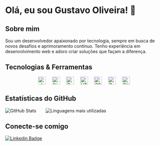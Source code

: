 # Olá, eu sou Gustavo Oliveira! 👋

## Sobre mim
Sou um desenvolvedor apaixonado por tecnologia, sempre em busca de novos desafios e aprimoramento contínuo. Tenho experiência em desenvolvimento web e adoro criar soluções que façam a diferença.

## Tecnologias & Ferramentas

  
<div align="center">
  <img src="https://cdn.jsdelivr.net/gh/devicons/devicon/icons/javascript/javascript-original.svg" width="25" alt="JavaScript"/> &nbsp;&nbsp;&nbsp;
  <img src="https://cdn.jsdelivr.net/gh/devicons/devicon/icons/nodejs/nodejs-original.svg" width="25" alt="Node.js"/> &nbsp;&nbsp;&nbsp;
  <img src="https://cdn.jsdelivr.net/gh/devicons/devicon/icons/react/react-original.svg" width="25" alt="React"/> &nbsp;&nbsp;&nbsp;
  <img src="https://cdn.jsdelivr.net/gh/devicons/devicon/icons/html5/html5-original.svg" width="25" alt="HTML5"/> &nbsp;&nbsp;&nbsp;
  <img src="https://cdn.jsdelivr.net/gh/devicons/devicon/icons/css3/css3-original.svg" width="25" alt="CSS3"/> &nbsp;&nbsp;&nbsp;
  <img src="https://cdn.jsdelivr.net/gh/devicons/devicon/icons/python/python-original.svg" width="25" alt="Python"/> &nbsp;&nbsp;&nbsp;
  <img src="https://cdn.jsdelivr.net/gh/devicons/devicon/icons/git/git-original.svg" width="25" alt="Git"/> 
</div>



## Estatísticas do GitHub

<p align="center" style="
    gap: 30px;
    display: flex;
    align-items: flex-start;
">
  <img src="https://github-readme-stats.vercel.app/api?username=Gust-Dev&show_icons=true&theme=radical" alt="GitHub Stats"/>
  <img src="https://github-readme-stats.vercel.app/api/top-langs/?username=Gust-Dev&layout=compact&theme=radical" alt="Linguagens mais utilizadas"/>
</p>


## Conecte-se comigo
[![Linkedin Badge](https://img.shields.io/badge/-Gust--Dev-blue?style=flat-square&logo=Linkedin&logoColor=white&link=https://www.linkedin.com/in/seu-perfil)](https://www.linkedin.com/in/seu-perfil)
<!-- Substitua "seu-perfil" pelo seu URL do LinkedIn -->

<!-- Adicione outros links de redes sociais se desejar -->

